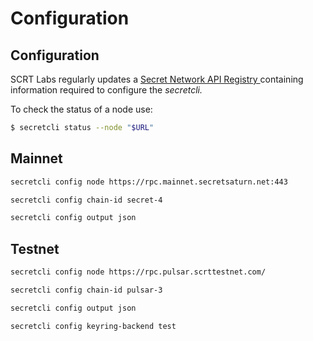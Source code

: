 # Configuration

## Configuration

SCRT Labs regularly updates a [Secret Network API Registry ](../../../development/resources-api-contract-addresses/connecting-to-the-network/)containing information required to configure the _secretcli._

To check the status of a node use:

```bash
$ secretcli status --node "$URL"
```

## Mainnet

```bash
secretcli config node https://rpc.mainnet.secretsaturn.net:443

secretcli config chain-id secret-4

secretcli config output json
```

## Testnet

```bash
secretcli config node https://rpc.pulsar.scrttestnet.com/

secretcli config chain-id pulsar-3

secretcli config output json

secretcli config keyring-backend test
```
